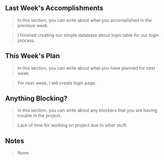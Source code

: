## Last Week's Accomplishments

> In this section, you can write about what you accomplished in the previous week.

> I finished creating our simple database about login table for our login process.

## This Week's Plan

> In this section, you can write about what you have planned for next week.

> For next week, I will create login page.

## Anything Blocking?

> In this section, you can write about any blockers that you are having trouble in the project.

> Lack of time for working on project due to other stuff.

## Notes

> None

